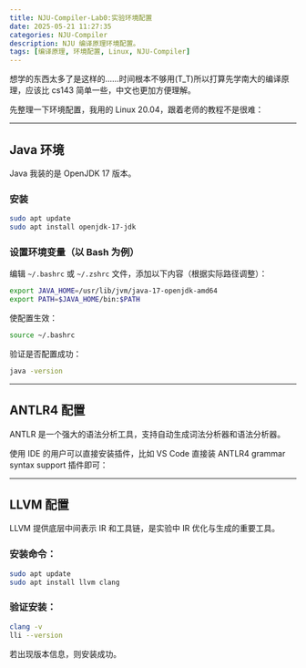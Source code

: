 ```yaml
---
title: NJU-Compiler-Lab0:实验环境配置
date: 2025-05-21 11:27:35
categories: NJU-Compiler
description: NJU 编译原理环境配置。
tags: [编译原理, 环境配置, Linux, NJU-Compiler]
---
```

想学的东西太多了是这样的……时间根本不够用(T_T)所以打算先学南大的编译原理，应该比 cs143 简单一些，中文也更加方便理解。

先整理一下环境配置，我用的 Linux 20.04，跟着老师的教程不是很难：

---
## Java 环境

Java 我装的是 OpenJDK 17 版本。

### 安装

```bash
sudo apt update
sudo apt install openjdk-17-jdk
```

### 设置环境变量（以 Bash 为例）

编辑 `~/.bashrc` 或 `~/.zshrc` 文件，添加以下内容（根据实际路径调整）：

```bash
export JAVA_HOME=/usr/lib/jvm/java-17-openjdk-amd64
export PATH=$JAVA_HOME/bin:$PATH
```

使配置生效：

```bash
source ~/.bashrc
```

验证是否配置成功：

```bash
java -version
```

---

## ANTLR4 配置

ANTLR 是一个强大的语法分析工具，支持自动生成词法分析器和语法分析器。

使用 IDE 的用户可以直接安装插件，比如 VS Code 直接装 ANTLR4 grammar syntax support 插件即可：

---

## LLVM 配置

LLVM 提供底层中间表示 IR 和工具链，是实验中 IR 优化与生成的重要工具。

### 安装命令：

```bash
sudo apt update
sudo apt install llvm clang
```

### 验证安装：

```bash
clang -v
lli --version
```

若出现版本信息，则安装成功。